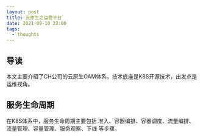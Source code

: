 ```yaml
---
layout: post
title: 云原生之运营平台
date: 2021-09-10 22:00
tags:
  - thoughts
---
```


## 导读
本文主要介绍了CH公司的云原生OAM体系，技术底座是K8S开源技术，出发点是运维视角。

## 服务生命周期
在K8S体系中，服务生命周期主要包括 准入、容器编排、容器调度、流量编排、流量管理、容量管理、服务观察、下线 等步骤。

